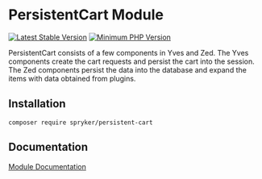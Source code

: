 # PersistentCart Module
[![Latest Stable Version](https://poser.pugx.org/spryker/persistent-cart/v/stable.svg)](https://packagist.org/packages/spryker/persistent-cart)
[![Minimum PHP Version](https://img.shields.io/badge/php-%3E%3D%207.4-8892BF.svg)](https://php.net/)

PersistentCart consists of a few components in Yves and Zed. The Yves components create the cart requests and persist the cart into the session. The Zed components persist the data into the database and expand the items with data obtained from plugins.

## Installation

```
composer require spryker/persistent-cart
```

## Documentation

[Module Documentation](https://academy.spryker.com/developing_with_spryker/module_guide/checkout_process/persistent-cart.html)
